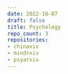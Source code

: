 ```yaml
---
date: 2022-10-07
draft: false
title: Psychology
repo_count: 3
repositories:
- chinaxiv
- mindrxiv
- psyarxiv
---
```



